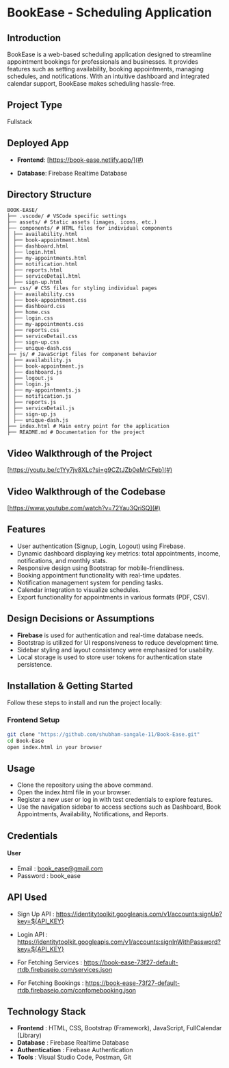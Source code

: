# **BookEase - Scheduling Application**

## **Introduction**

BookEase is a web-based scheduling application designed to streamline appointment bookings for professionals and businesses. It provides features such as setting availability, booking appointments, managing schedules, and notifications. With an intuitive dashboard and integrated calendar support, BookEase makes scheduling hassle-free.

## **Project Type**

Fullstack

## **Deployed App**

- **Frontend**: [https://book-ease.netlify.app/](#)

- **Database**: Firebase Realtime Database

## **Directory Structure**

```
BOOK-EASE/
├── .vscode/ # VSCode specific settings
├── assets/ # Static assets (images, icons, etc.)
├── components/ # HTML files for individual components
│ ├── availability.html
│ ├── book-appointment.html
│ ├── dashboard.html
│ ├── login.html
│ ├── my-appointments.html
│ ├── notification.html
│ ├── reports.html
│ ├── serviceDetail.html
│ ├── sign-up.html
├── css/ # CSS files for styling individual pages
│ ├── availability.css
│ ├── book-appointment.css
│ ├── dashboard.css
│ ├── home.css
│ ├── login.css
│ ├── my-appointments.css
│ ├── reports.css
│ ├── serviceDetail.css
│ ├── sign-up.css
│ ├── unique-dash.css
├── js/ # JavaScript files for component behavior
│ ├── availability.js
│ ├── book-appointment.js
│ ├── dashboard.js
│ ├── logout.js
│ ├── login.js
│ ├── my-appointments.js
│ ├── notification.js
│ ├── reports.js
│ ├── serviceDetail.js
│ ├── sign-up.js
│ ├── unique-dash.js
├── index.html # Main entry point for the application
├── README.md # Documentation for the project
```

<!-- e html2pdf.js  -->

## **Video Walkthrough of the Project**

[https://youtu.be/c1Yy7jv8XLc?si=g9CZtJZb0eMrCFeb](#)

## **Video Walkthrough of the Codebase**

[https://www.youtube.com/watch?v=72Yau3QriSQ](#)

## **Features**

- User authentication (Signup, Login, Logout) using Firebase.
- Dynamic dashboard displaying key metrics: total appointments, income, notifications, and monthly stats.
- Responsive design using Bootstrap for mobile-friendliness.
- Booking appointment functionality with real-time updates.
- Notification management system for pending tasks.
- Calendar integration to visualize schedules.
- Export functionality for appointments in various formats (PDF, CSV).

## **Design Decisions or Assumptions**

- **Firebase** is used for authentication and real-time database needs.
- Bootstrap is utilized for UI responsiveness to reduce development time.
- Sidebar styling and layout consistency were emphasized for usability.
- Local storage is used to store user tokens for authentication state persistence.

## **Installation & Getting Started**

Follow these steps to install and run the project locally:

### Frontend Setup

```bash
git clone "https://github.com/shubham-sangale-11/Book-Ease.git"
cd Book-Ease
open index.html in your browser

```

## Usage

- Clone the repository using the above command.
- Open the index.html file in your browser.
- Register a new user or log in with test credentials to explore features.
- Use the navigation sidebar to access sections such as Dashboard, Book Appointments, Availability, Notifications, and Reports.

## Credentials

#### User

- Email : book_ease@gmail.com
- Password : book_ease

## API Used

- Sign Up API : https://identitytoolkit.googleapis.com/v1/accounts:signUp?key=${API_KEY}
- Login API : https://identitytoolkit.googleapis.com/v1/accounts:signInWithPassword?key=${API_KEY}

- For Fetching Services : https://book-ease-73f27-default-rtdb.firebaseio.com/services.json
- For Fetching Bookings : https://book-ease-73f27-default-rtdb.firebaseio.com/confomebooking.json

## Technology Stack

- **Frontend** : HTML, CSS, Bootstrap (Framework), JavaScript, FullCalendar (Library)
- **Database** : Firebase Realtime Database
- **Authentication** : Firebase Authentication
- **Tools** : Visual Studio Code, Postman, Git
